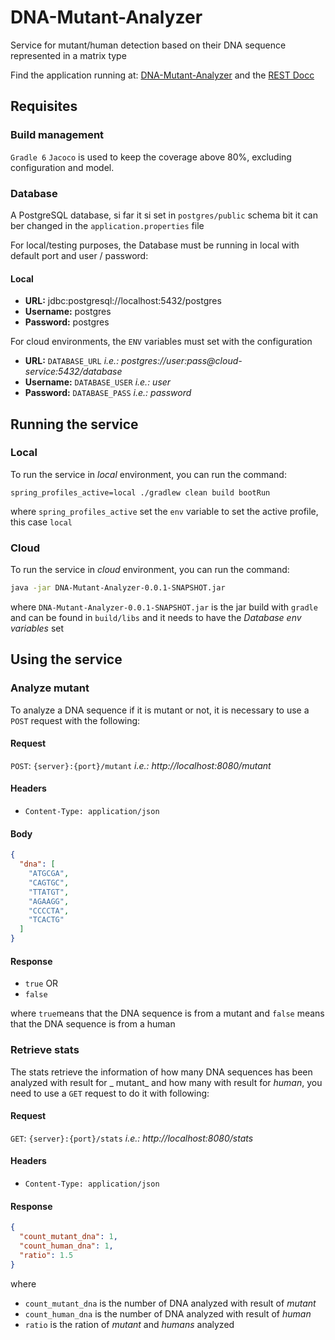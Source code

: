 # DNA-Mutant-Analyzer

Service for mutant/human detection based on their DNA sequence represented in a matrix type

Find the application running at: [DNA-Mutant-Analyzer](https://dhk-dna-analyzer.herokuapp.com/) and the [REST Docc](https://dhk-dna-analyzer.herokuapp.com/swagger-ui/index.html)

## Requisites

### Build management

`Gradle 6`
`Jacoco` is used to keep the coverage above 80%, excluding configuration and model.

### Database

A PostgreSQL database, si far it si set in `postgres/public` schema bit it can ber changed in
the `application.properties` file

For local/testing purposes, the Database must be running in local with default port and user /
password:

#### Local

* **URL:** jdbc:postgresql://localhost:5432/postgres
* **Username:** postgres
* **Password:** postgres

For cloud environments, the `ENV` variables must set with the configuration

* **URL:** `DATABASE_URL` _i.e.: postgres://user:pass@cloud-service:5432/database_
* **Username:** `DATABASE_USER` _i.e.: user_
* **Password:** `DATABASE_PASS` _i.e.: password_

## Running the service

### Local

To run the service in _local_ environment, you can run the command:

```shell
spring_profiles_active=local ./gradlew clean build bootRun
```

where `spring_profiles_active` set the `env` variable to set the active profile, this case `local`

### Cloud

To run the service in _cloud_ environment, you can run the command:

```bash
java -jar DNA-Mutant-Analyzer-0.0.1-SNAPSHOT.jar
```

where `DNA-Mutant-Analyzer-0.0.1-SNAPSHOT.jar` is the jar build with `gradle` and can be found
in `build/libs` and it needs to have the _Database env variables_ set

## Using the service

### Analyze mutant

To analyze a DNA sequence if it is mutant or not, it is necessary to use a `POST` request with the
following:

#### Request

`POST`: `{server}:{port}/mutant` _i.e.: http://localhost:8080/mutant_

#### Headers

* `Content-Type: application/json`

#### Body

```json
{
  "dna": [
    "ATGCGA",
    "CAGTGC",
    "TTATGT",
    "AGAAGG",
    "CCCCTA",
    "TCACTG"
  ]
}
```

#### Response

* `true`
  OR
* `false`

where `true`means that the DNA sequence is from a mutant and `false` means that the DNA sequence is
from a human

### Retrieve stats

The stats retrieve the information of how many DNA sequences has been analyzed with result for _
mutant_ and how many with result for _human_, you need to use a `GET` request to do it with
following:

#### Request

`GET`: `{server}:{port}/stats` _i.e.: http://localhost:8080/stats_

#### Headers

* `Content-Type: application/json`

#### Response

```json
{
  "count_mutant_dna": 1,
  "count_human_dna": 1,
  "ratio": 1.5
}
```

where

* `count_mutant_dna` is the number of DNA analyzed with result of _mutant_
* `count_human_dna` is the number of DNA analyzed with result of _human_
* `ratio` is the ration of _mutant_ and _humans_ analyzed
